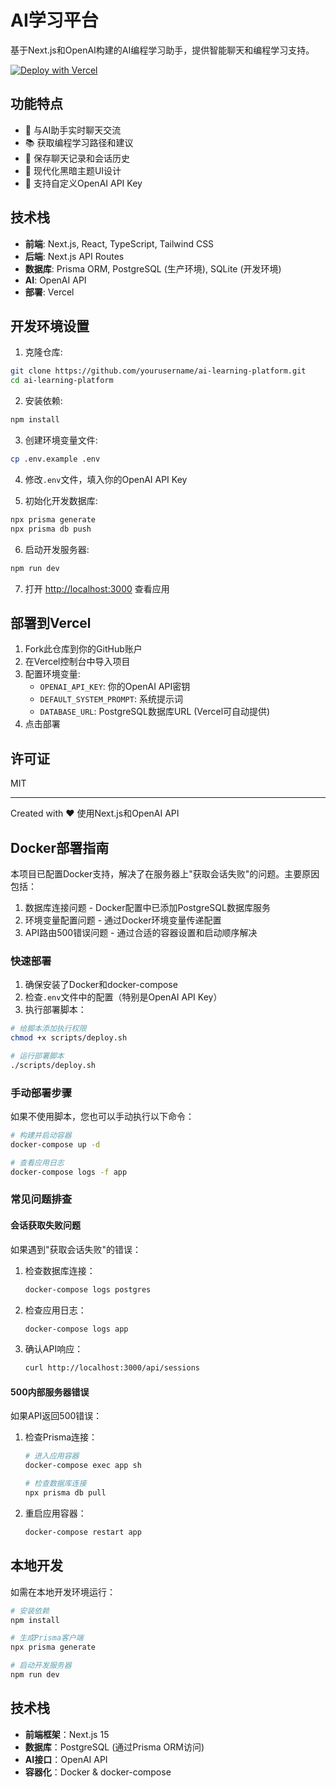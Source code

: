 # AI学习平台

基于Next.js和OpenAI构建的AI编程学习助手，提供智能聊天和编程学习支持。

[![Deploy with Vercel](https://vercel.com/button)](https://vercel.com/new/clone?repository-url=https%3A%2F%2Fgithub.com%2Fyourusername%2Fai-learning-platform&env=OPENAI_API_KEY,DEFAULT_SYSTEM_PROMPT&envDescription=API密钥和系统提示词配置&envLink=https://github.com/yourusername/ai-learning-platform#环境变量)

## 功能特点

- 💬 与AI助手实时聊天交流
- 📚 获取编程学习路径和建议
- 🔄 保存聊天记录和会话历史
- 🎨 现代化黑暗主题UI设计
- 🔑 支持自定义OpenAI API Key

## 技术栈

- **前端**: Next.js, React, TypeScript, Tailwind CSS
- **后端**: Next.js API Routes
- **数据库**: Prisma ORM, PostgreSQL (生产环境), SQLite (开发环境)
- **AI**: OpenAI API
- **部署**: Vercel

## 开发环境设置

1. 克隆仓库:
```bash
git clone https://github.com/yourusername/ai-learning-platform.git
cd ai-learning-platform
```

2. 安装依赖:
```bash
npm install
```

3. 创建环境变量文件:
```bash
cp .env.example .env
```

4. 修改`.env`文件，填入你的OpenAI API Key

5. 初始化开发数据库:
```bash
npx prisma generate
npx prisma db push
```

6. 启动开发服务器:
```bash
npm run dev
```

7. 打开 [http://localhost:3000](http://localhost:3000) 查看应用

## 部署到Vercel

1. Fork此仓库到你的GitHub账户
2. 在Vercel控制台中导入项目
3. 配置环境变量:
   - `OPENAI_API_KEY`: 你的OpenAI API密钥
   - `DEFAULT_SYSTEM_PROMPT`: 系统提示词
   - `DATABASE_URL`: PostgreSQL数据库URL (Vercel可自动提供)
4. 点击部署

## 许可证

MIT

---

Created with ❤️ 使用Next.js和OpenAI API

## Docker部署指南

本项目已配置Docker支持，解决了在服务器上"获取会话失败"的问题。主要原因包括：

1. 数据库连接问题 - Docker配置中已添加PostgreSQL数据库服务
2. 环境变量配置问题 - 通过Docker环境变量传递配置
3. API路由500错误问题 - 通过合适的容器设置和启动顺序解决

### 快速部署

1. 确保安装了Docker和docker-compose
2. 检查`.env`文件中的配置（特别是OpenAI API Key）
3. 执行部署脚本：

```bash
# 给脚本添加执行权限
chmod +x scripts/deploy.sh

# 运行部署脚本
./scripts/deploy.sh
```

### 手动部署步骤

如果不使用脚本，您也可以手动执行以下命令：

```bash
# 构建并启动容器
docker-compose up -d

# 查看应用日志
docker-compose logs -f app
```

### 常见问题排查

#### 会话获取失败问题

如果遇到"获取会话失败"的错误：

1. 检查数据库连接：
   ```bash
   docker-compose logs postgres
   ```

2. 检查应用日志：
   ```bash
   docker-compose logs app
   ```

3. 确认API响应：
   ```bash
   curl http://localhost:3000/api/sessions
   ```

#### 500内部服务器错误

如果API返回500错误：

1. 检查Prisma连接：
   ```bash
   # 进入应用容器
   docker-compose exec app sh
   
   # 检查数据库连接
   npx prisma db pull
   ```

2. 重启应用容器：
   ```bash
   docker-compose restart app
   ```

## 本地开发

如需在本地开发环境运行：

```bash
# 安装依赖
npm install

# 生成Prisma客户端
npx prisma generate

# 启动开发服务器
npm run dev
```

## 技术栈

- **前端框架**：Next.js 15
- **数据库**：PostgreSQL (通过Prisma ORM访问)
- **AI接口**：OpenAI API
- **容器化**：Docker & docker-compose
